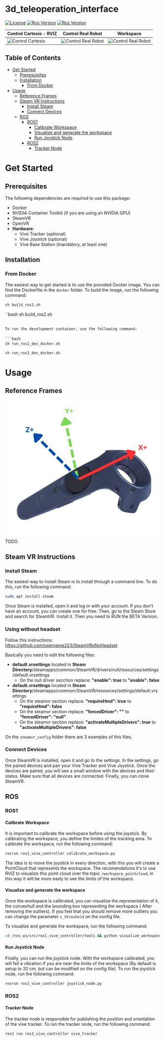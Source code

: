 # 3d_teleoperation_interface

[![License](https://img.shields.io/badge/License-BSD%203--Clause-blue.svg)](
https://opensource.org/licenses/BSD-3-Clause)
[![Ros Version](https://img.shields.io/badge/ROS1-Noetic-green)](
https://docs.ros.org/en/noetic/index.html)
[![Ros Version](https://img.shields.io/badge/ROS2-Humble-red)](
https://docs.ros.org/en/humble/index.html)

| **Control Cartesio - RVIZ**                                | **Control Real Robot**                     | **Workspace**                   |
|-------------------------------------------------------|-----------------------------------------------------|-----------------------------------------------------|
| <img src="https://github.com/hucebot/vive_controller/blob/main/images/test_rviz.gif" alt="Control Cartesio" width="240"> | <img src="https://github.com/hucebot/vive_controller/blob/main/images/test_rviz.gif" alt="Control Real Robot" width="240"> | <img src="https://github.com/hucebot/vive_controller/blob/main/images/workspace.gif" alt="Control Real Robot" width="240"> |


## Table of Contents
- [Get Started](#get-started)
  - [Prerequisites](#prerequisites)
  - [Installation](#installation)
    - [From Docker](#from-docker)
- [Usage](#usage)
  - [Reference Frames](#reference-frames)
  - [Steam VR Instructions](#steam-vr-instructions)
    - [Install Steam](#install-steam)
    - [Connect Devices](#connect-devices)
  - [ROS](#ros)
    - [ROS1](#ros1)
      - [Calibrate Workspace](#calibrate-workspace)
      - [Visualize and generate the workspace](#visualize-and-generate-the-workspace)
      - [Run Joystick Node](#run-joystick-node)
    - [ROS2](#ros2)
      - [Tracker Node](#tracker-node)



# Get Started

## Prerequisites

The following dependencies are required to use this package:
- Docker
- NVIDIA Container Toolkit (if you are using an NVIDIA GPU)
- SteamVR
- OpenVR
- **Hardware**:
  - Vive Tracker (optional)
  - Vive Joystick (optional)
  - Vive Base Station (mandatory, at least one)

## Installation

### From Docker
The easiest way to get started is to use the provided Docker image. You can find the Dockerfile in the `docker` folder. To build the image, run the following command:

```bash
sh build_ros1.sh
```

``bash
sh build_ros2.sh
```

To run the development container, use the following command:

```bash
sh run_ros1_dev_docker.sh
```

```bash
sh run_ros2_dev_docker.sh
```


# Usage

## Reference Frames
<img src="https://github.com/hucebot/vive_controller/blob/main/images/vive_axis.png" alt="Vive Controller Frames" width="700">
TODO

## Steam VR Instructions
### Install Steam
The easiest way to install Steam is to install through a command line. To do this, run the following command:
```bash
sudo apt install steam
```

Once Steam is installed, open it and log in with your account. If you don't have an account, you can create one for free. Then, go to the Steam Store and search for SteamVR. Install it. 
Then you need to RUN the BETA Version.

### Using without headset
Follow this instructions: https://github.com/username223/SteamVRoNoHeadset

Basically you need to edit the following files:
- **default.vrsettings** located in **Steam Directory**/steamapps/common/SteamVR/drivers/null/resources/settings/default.vrsettings
  - On the null driver secction replace: **"enable": true** to **"enable": false**
- **default.vrsettings** located in **Steam Directory**/steamapps/common/SteamVR/resources/settings/default.vrsettings
  - On the steamvr section replace: **"requireHmd": true** to **"requireHmd": false**
  - On the steamvr section replace: **"forcedDriver": ""** to **"forcedDriver": "null"**
  - On the steamvr section replace: **"activateMultipleDrivers": true** to **"activateMultipleDrivers": false**

On the `steamvr_config` folder there are 3 examples of this files.

### Connect Devices
Once SteamVR is installed, open it and go to the settings. In the settings, go the paired devices and pair your Vive Tracker and Vive Joystick. Once the devices are paired, you will see a small window with the devices and their status. Make sure that all devices are connected. Finally, you can close SteamVR.

## ROS

### ROS1

#### Calibrate Workspace

It is important to calibrate the workspace before using the joystick. By calibrating the workspace, you define the limites of the tracking area. To calibrate the workspace, run the following command:

```bash
rosrun ros1_vive_controller calibrate_workspace.py
```

The idea is to move the joystick in every direction, with this you will create a PointCloud that represents the workspace. The recomendations it's to use RVIZ to visualize 
this point cloud over the topic `/workspace_pointcloud`, in this way it will be more easly to see the limits of the workspace.


#### Visualize and generate the workspace

Once the workspace is calibrated, you can visualize the representation of it, the convexhull and the bounding box representing the workspace ( After removing the outliers). If you feel that you should remove more outliers you can change the parameter `z_threshold` on the config file.

To visualize and generate the workspace, run the following command:
```bash
cd /ros_ws/src/ros1_vive_controller/tools && python visualize_workspace.py
```

#### Run Joystick Node

Finally, you can run the joystick node. With the workspace calibrated, you will fell a vibration if you are near the limits of the workspace (By default is setup to 20 cm, but can be modified on the config file). To run the joystick node, run the following command:

```bash
rosrun ros1_vive_controller joystick_node.py
```


### ROS2

#### Tracker Node
The tracker node is responsible for publishing the position and orientation of the vive tracker. To run the tracker node, run the following command:

```bash
ros2 run ros2_vive_controller vive_tracker
```


